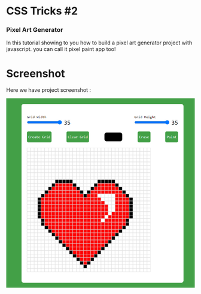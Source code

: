 # CSS Tricks #2

### Pixel Art Generator
In this tutorial showing to you how to build a pixel art generator project with javascript. you can call it pixel paint app too!

# Screenshot
Here we have project screenshot :

![screenshot](screenshot.jpg)
